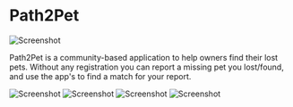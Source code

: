 # Path2Pet
![Screenshot](app_images/banner.jpg)

Path2Pet is a community-based application to help owners find their lost pets.
Without any registration you can report a missing pet you lost/found, and use the app's to find a match for your report.



![Screenshot](app_images/home_screen.jpg)
![Screenshot](app_images/map.jpg)
![Screenshot](app_images/camera.jpg)
![Screenshot](app_images/feed.jpg)

